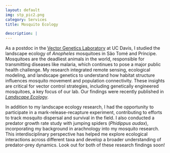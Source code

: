 ```yaml
---
layout: default
img: stp_pic2.png
category: Services
title: Mosquito Ecology

description: |
--- 
```

As a postdoc in the [Vector Genetics Laboratory](https://vectorgeneticslab.ucdavis.edu/) at UC Davis, I studied the landscape ecology of *Anopheles* mosquitoes in São Tomé and Príncipe. Mosquitoes are the deadliest animals in the world, responsible for transmitting diseases like malaria, which continues to pose a major public health challenge. My research integrated remote sensing, ecological modeling, and landscape genetics to understand how habitat structure influences mosquito movement and population connectivity. These insights are critical for vector control strategies, including genetically engineered mosquitoes, a key focus of our lab. Our findings were recently published in [*Landscape Ecology*](https://link.springer.com/article/10.1007/s10980-025-02059-3).

In addition to my landscape ecology research, I had the opportunity to participate in a mark-release-recapture experiment, contributing to efforts to track mosquito dispersal and survival in the field. I also conducted a predator growth rate study with jumping spiders (*Phidippus audax*), incorporating my background in arachnology into my mosquito research. This interdisciplinary perspective has helped me explore ecological interactions across different taxa and develop a broader understanding of predator-prey dynamics. Look out for both of these research findings soon!
